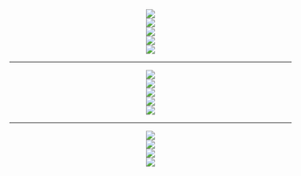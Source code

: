 <div align="center">

<a href="https://www.reddit.com/user/infinitivewitch">
    <img src="https://img.shields.io/badge/Reddit-infinitivewitch-FF4500.svg?style=for-the-badge&logo=Reddit&logoColor=white" /><br />
</a>
<a href="https://anilist.co/user/infinitivewitch">
    <img src="https://img.shields.io/badge/AniList-infinitivewitch-02A9FF.svg?style=for-the-badge&logo=AniList&logoColor=white" /><br />
</a>
<a href="https://discordapp.com/users/1088800006959530056">
    <img src="https://img.shields.io/badge/Discord-infinitivewitch%235530-5865F2.svg?style=for-the-badge&logo=Discord&logoColor=white" /><br />
</a>
<a href="https://matrix.to/#/@infinitivewitch:fedora.im">
    <img src="https://img.shields.io/badge/Matrix-%40infinitivewitch%3Afedora.im-000000.svg?style=for-the-badge&logo=Matrix&logoColor=white" /><br />
</a>
<a href="https://fe.disroot.org/@infinitivewitch">
    <img src="https://img.shields.io/badge/Akkoma-%40infinitivewitch%40fe.disroot.org-FBA457.svg?style=for-the-badge&logo=Pleroma&logoColor=white" /><br />
</a>

<hr />

<a href="https://codeberg.org/infinitivewitch">
    <img src="https://img.shields.io/badge/Codeberg-infinitivewitch-2185D0.svg?style=for-the-badge&logo=Codeberg&logoColor=white" /><br />
</a>
<a href="https://git.disroot.org/infinitivewitch">
    <img src="https://img.shields.io/badge/Forgejo-infinitivewitch-50162D.svg?style=for-the-badge&logo=Disroot&logoColor=white" /><br />
</a>
<a href="https://github.com/infinitivewitch">
    <img src="https://img.shields.io/badge/GitHub-infinitivewitch-181717.svg?style=for-the-badge&logo=GitHub&logoColor=white" /><br />
</a>
<a href="https://gitlab.com/infinitivewitch">
    <img src="https://img.shields.io/badge/GitLab-infinitivewitch-FC6D26.svg?style=for-the-badge&logo=GitLab&logoColor=white" /><br />
</a>
<a href="https://gitlab.gnome.org/infinitivewitch">
    <img src="https://img.shields.io/badge/GNOME-infinitivewitch-4A86CF.svg?style=for-the-badge&logo=GNOME&logoColor=white" /><br />
</a>

<hr />

<a href="https://github.com/sponsors/infinitivewitch">
    <img src="https://img.shields.io/badge/GitHub%20Sponsors-infinitivewitch-EA4AAA.svg?style=for-the-badge&logo=GitHub-Sponsors&logoColor=white" /><br />
</a>
<a href="https://ko-fi.com/infinitivewitch">
    <img src="https://img.shields.io/badge/Kofi-infinitivewitch-FF5E5B.svg?style=for-the-badge&logo=Ko-fi&logoColor=white" /><br />
</a>
<a href="https://liberapay.com/infinitivewitch">
    <img src="https://img.shields.io/badge/Liberapay-infinitivewitch-F6C915.svg?style=for-the-badge&logo=Liberapay&logoColor=white" /><br />
</a>
<a href="https://patreon.com/InfinitiveWitch">
    <img src="https://img.shields.io/badge/Patreon-InfinitiveWitch-FF424D.svg?style=for-the-badge&logo=Patreon&logoColor=white" /><br />
</a>

</div>